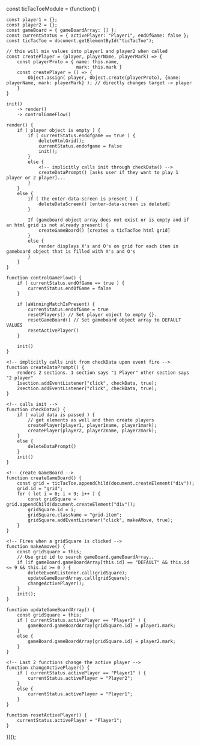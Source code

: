 const ticTacToeModule = (function() {

    const player1 = {};
    const player2 = {};
    const gameBoard = { gameBoardArray: [] };
    const currentStatus = { activePlayer: "Player1", endOfGame: false };
    const ticTacToe = document.getElementById("ticTacToe");

    // this will mix values into player1 and player2 when called
    const createPlayer = (player, playerName, playerMark) => {
        const playerProto = { name: this.name,
                              mark: this.mark }
        const createPlayer = () => {
            Object.assign( player, Object.create(playerProto), {name: playerName, mark: playerMark} ); // directly changes target -> player
        }
    }

    init()
        -> render()
        -> controlGameFlow()

    render() {
        if ( player object is empty ) {
            if ( currentStatus.endofgame == true ) {
                deleteHtmlGrid();
                currentStatus.endofgame = false
                init();
            }
            else {
                <!-- implicitly calls init through checkData() -->
                createDataPrompt() [asks user if they want to play 1 player or 2 player]...
            }
        }
        else {
            if ( the enter-data-screen is present ) {
                deleteDataScreen() [enter-data-screen is deleted]
            }

            If (gameboard object array does not exist or is empty and if an html grid is not already present) {
                createGameBoard() [creates a ticTacToe html grid]
            }
            else {
                render displays X's and O's on grid for each item in gameboard object that is filled with X's and O's
            }
        }
    }

    function controlGameFlow() {
        if ( currentStatus.endOfGame == true ) {
            currentStatus.endOfGame = false
        }

        if (aWinningMatchIsPresent) {
            currentStatus.endofGame = true
            resetPlayers() // Set player object to empty {}.
            resetGameBoard() // Set gameboard object array to DEFAULT VALUES
            resetActivePlayer()
        }

        init()
    }

    <!-- implicitly calls init from checkData upon event fire -->
    function createDataPrompt() {
        renders 2 sections. 1 section says "1 Player" other section says "2 player"
        1section.addEventListener("click", checkData, true);
        2section.addEventListener("click", checkData, true);
    }

    <!-- calls init -->
    function checkData() {
        if ( valid data is passed ) {
            // get elements as well and then create players
            createPlayer(player1, player1name, player1mark);
            createPlayer(player2, player2name, player2mark);
        }
        else {
            deleteDataPrompt()
        }
        init()
    }

    <!-- create GameBoard -->
    function createGameBoard() {
        const grid = ticTacToe.appendChild(document.createElement("div"));
        grid.id = "grid";
        for ( let i = 0; i < 9; i++ ) {
            const gridSquare = grid.appendChild(document.createElement("div"));
            gridSquare.id = i;
            gridSquare.className = "grid-item";
            gridSquare.addEventListener("click", makeAMove, true);
        }
    }

    <!-- Fires when a gridSquare is clicked -->
    function makeAmove() {
        const gridSquare = this;
        // Use grid id to search gameBoard.gameBoardArray..
        if (if gameBoard.gameBoardArray[this.id] == "DEFAULT" && this.id <= 9 && this.id >= 0 ) {
            deleteEventListener.call(gridSquare);
            updateGameBoardArray.call(gridSquare);
            changeActivePlayer();
        }
        init();
    }

    function updateGameBoardArray() {
        const gridSquare = this;
        if ( currentStatus.activePlayer == "Player1" ) {
            gameBoard.gameBoardArray[gridSquare.id] = player1.mark;
        }
        else {
            gameBoard.gameBoardArray[gridSquare.id] = player2.mark;
        }
    }

    <!-- Last 2 functions change the active player -->
    function changeActivePlayer() {
        if ( currentStatus.activePlayer == "Player1" ) {
            currentStatus.activePlayer = "Player2";
        }
        else {
            currentStatus.activePlayer = "Player1";
        }
    }

    function resetActivePlayer() {
        currentStatus.activePlayer = "Player1";
    }
})();